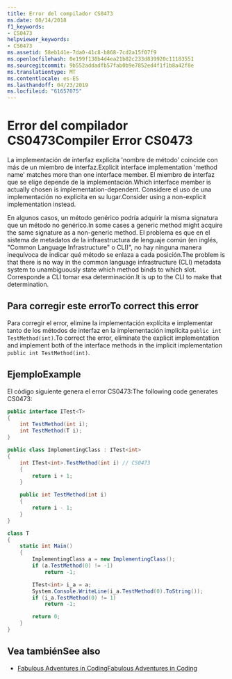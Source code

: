```yaml
---
title: Error del compilador CS0473
ms.date: 08/14/2018
f1_keywords:
- CS0473
helpviewer_keywords:
- CS0473
ms.assetid: 58eb141e-7da0-41c8-b868-7cd2a15f07f9
ms.openlocfilehash: 0e199f138b4d4ea21b82c233d839920c11183551
ms.sourcegitcommit: 9b552addadfb57fab0b9e7852ed4f1f1b8a42f8e
ms.translationtype: MT
ms.contentlocale: es-ES
ms.lasthandoff: 04/23/2019
ms.locfileid: "61657075"
---
```

# <a name="compiler-error-cs0473"></a><span data-ttu-id="75573-102">Error del compilador CS0473</span><span class="sxs-lookup"><span data-stu-id="75573-102">Compiler Error CS0473</span></span>

<span data-ttu-id="75573-103">La implementación de interfaz explícita 'nombre de método' coincide con más de un miembro de interfaz.</span><span class="sxs-lookup"><span data-stu-id="75573-103">Explicit interface implementation 'method name' matches more than one interface member.</span></span> <span data-ttu-id="75573-104">El miembro de interfaz que se elige depende de la implementación.</span><span class="sxs-lookup"><span data-stu-id="75573-104">Which interface member is actually chosen is implementation-dependent.</span></span> <span data-ttu-id="75573-105">Considere el uso de una implementación no explícita en su lugar.</span><span class="sxs-lookup"><span data-stu-id="75573-105">Consider using a non-explicit implementation instead.</span></span>

<span data-ttu-id="75573-106">En algunos casos, un método genérico podría adquirir la misma signatura que un método no genérico.</span><span class="sxs-lookup"><span data-stu-id="75573-106">In some cases a generic method might acquire the same signature as a non-generic method.</span></span> <span data-ttu-id="75573-107">El problema es que en el sistema de metadatos de la infraestructura de lenguaje común (en inglés, "Common Language Infrastructure" o CLI)", no hay ninguna manera inequívoca de indicar qué método se enlaza a cada posición.</span><span class="sxs-lookup"><span data-stu-id="75573-107">The problem is that there is no way in the common language infrastructure (CLI) metadata system to unambiguously state which method binds to which slot.</span></span> <span data-ttu-id="75573-108">Corresponde a CLI tomar esa determinación.</span><span class="sxs-lookup"><span data-stu-id="75573-108">It is up to the CLI to make that determination.</span></span>

## <a name="to-correct-this-error"></a><span data-ttu-id="75573-109">Para corregir este error</span><span class="sxs-lookup"><span data-stu-id="75573-109">To correct this error</span></span>

<span data-ttu-id="75573-110">Para corregir el error, elimine la implementación explícita e implementar tanto de los métodos de interfaz en la implementación implícita `public int TestMethod(int)`.</span><span class="sxs-lookup"><span data-stu-id="75573-110">To correct the error, eliminate the explicit implementation and implement both of the interface methods in the implicit implementation `public int TestMethod(int)`.</span></span>

## <a name="example"></a><span data-ttu-id="75573-111">Ejemplo</span><span class="sxs-lookup"><span data-stu-id="75573-111">Example</span></span>

<span data-ttu-id="75573-112">El código siguiente genera el error CS0473:</span><span class="sxs-lookup"><span data-stu-id="75573-112">The following code generates CS0473:</span></span>

```csharp
public interface ITest<T>
{
    int TestMethod(int i);
    int TestMethod(T i);
}

public class ImplementingClass : ITest<int>
{
    int ITest<int>.TestMethod(int i) // CS0473
    {
        return i + 1;
    }

    public int TestMethod(int i)
    {
        return i - 1;
    }
}

class T
{
    static int Main()
    {
        ImplementingClass a = new ImplementingClass();
        if (a.TestMethod(0) != -1)
            return -1;

        ITest<int> i_a = a;
        System.Console.WriteLine(i_a.TestMethod(0).ToString());
        if (i_a.TestMethod(0) != 1)
            return -1;

        return 0;
    }
}
```

## <a name="see-also"></a><span data-ttu-id="75573-113">Vea también</span><span class="sxs-lookup"><span data-stu-id="75573-113">See also</span></span>

- [<span data-ttu-id="75573-114">Fabulous Adventures in Coding</span><span class="sxs-lookup"><span data-stu-id="75573-114">Fabulous Adventures in Coding</span></span>](https://blogs.msdn.com/ericlippert/archive/2006/04/06/570126.aspx)
